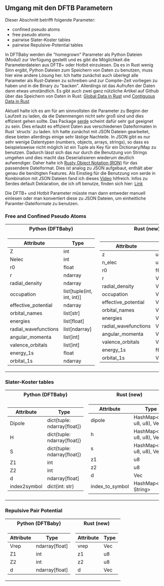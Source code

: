 ## Umgang mit den DFTB Parametern

Dieser Abschnitt betrifft folgende Parameter: 
 - confined pseudo atoms
 - free pseudo atoms 
 - pairwise Slater-Koster tables
 - pairwise Repulsive-Potential tables
    
In DFTBaby werden die "homegrown" Parameter als Python Dateien (Modul) zur 
Verfügung gestellt und es gibt die Möglichkeit die Parameterdateien aus
DFTB+ oder Hotbit einzulesen. Da es in Rust wenig Sinn ergibt, Python Dateien 
zum Speichern von Daten zu benutzen, muss hier eine andere Lösung her. Ich hatte
zunächst auch  überlegt alle Parameter als Rust-Dateien zu schreiben und
zur Compile-Zeit vorliegen zu haben und in die Binary zu "backen". Allerdings ist
das Aufrufen der Daten dann etwas umständlich.  Es gibt auch zwei
ganz nützliche Artikel auf Github über das Speichern von Daten in Rust: 
[Global Data in Rust](https://github.com/paulkernfeld/global-data-in-rust)
und [Contiguous Data in Rust](https://github.com/paulkernfeld/contiguous-data-in-rust)

Aktuell halte ich es am für am sinnvollsten die Parameter zu Beginn der Laufzeit zu laden,
da die Datenmengen nicht sehr groß sind und dies effizient gehen sollte. Das Package
[serde](https://serde.rs) scheint dafür sehr gut geeignet zu sein. Dies erlaubt es effizient Daten 
aus verschiedenen Dateiformaten in Rust ´structs´ zu laden. 
Ich hatte zunächst mit JSON Dateien gearbeitet, diese bieten allerdings einige sehr lästige Nachteile. 
In JSON gibt es nur sehr wenige Datentypen (numbers, objects, arrays, strings), so dass es beispielsweise
nicht möglich ist ein Tuple als Key für ein Dictionary/Map zu benutzen. Dadurch lässt sich das nur durch 
die Benutzung von Strings umgehen und dies macht das Deserialisieren wiederum deutlich aufwendiger. 
Daher halte ich [Rusty Object Notation (RON)](https://github.com/ron-rs/ron) für das passendere Dateiformat. 
Dies ist analog zu JSON aufgebaut, enthält aber genau die benötigten Features. 
Als Einstieg für die Benutzung von serde in Kombination mit JSON Dateien fand ich dieses [Video](https://www.youtube.com/watch?v=hIi_UlyIPMg) hilfreich.
Infos zu Serdes default Deklaration, die ich oft benutze, finden sich hier: [Link](https://serde.rs/field-attrs.html)  

Die DFTB+ und Hotbit Parameter müsste man dann entweder manuell einlesen oder man konvertiert diese
zu JSON Dateien, um einheitliche Paramter-Dateiformate zu benutzen. 

### Free and Confined Pseudo Atoms
<table>
<tr><th> Python (DFTBaby) </th><th> Rust (new) </th></tr>
<tr><td>

| Attribute            | Type             |
|----------------------|------------------|
| Z                    | int              |
| Nelec                | int              |
| r0                   | float            |
| r                    | ndarray          |
| radial_density       | ndarray          |
| occupation           | list[tuple(int, int, int)] |
| effective_potential  | ndarray          |
| orbital_names        | list[str]        |
| energies             | list[float]      |
| radial_wavefunctions | list[ndarray]    |
| angular_momenta      | list[int]        |
| valence_orbitals     | list[int]        |
| energy_1s            | float            |
| orbital_1s           | ndarray          |

</td><td>

| Attribute            | Type              |
|----------------------|-------------------|
| z                    | u8               |
| n_elec               | u8               |
| r0                   | f64             |
| r                    | Vec[f64]       |
| radial_density       | Vec[f64]       |
| occupation           | Vec[array[f64]]  |
| effective_potential  | Vec[f64]       |
| orbital_names        | Vec[str]         |
| energies             | Vec[f64]       |
| radial_wavefunctions | Vec[Vec[f64]] |
| angular_momenta      | Vec[u8]         |
| valence_orbitals     | Vec[u8]         |
| energy_1s            | f64             |
| orbital_1s           | Vec[f64]       |
</td><td>

</td></tr> </table>

### Slater-Koster tables


<table>
<tr><th> Python (DFTBaby) </th><th> Rust (new) </th></tr>
<tr><td>

| Attribute    | Type                        |
|--------------|-----------------------------|
| Dipole       | dict{tuple: ndarray[float]} |
| H            | dict{tuple: ndarray[float]} |
| S            | dict{tuple: ndarray[float]} |
| Z1           | int                         |
| Z2           | int                         |
| d            | ndarray[float]              |
| index2symbol | dict{int: str}              |

</td><td>

| Attribute       | Type             |
|-----------------|------------------|
| dipole          | HashMap<(u8, u8, u8), Vec<f64>> |
| h               | HashMap<(u8, u8, u8), Vec<f64>> |
| s               | HashMap<(u8, u8, u8), Vec<f64>> |
| z1              | u8               |
| z2              | u8               |
| d               | Vec<f64>         |
| index_to_symbol | HashMap<u8, String>  |

</td></tr> </table>


### Repulsive Pair Potential

<table>
<tr><th> Python (DFTBaby) </th><th> Rust (new) </th></tr>
<tr><td>


| Attribute   | Type          |
|-------------|---------------|
| Vrep        | ndarray[float]|
| Z1          | int           |
| Z2          | int           |
| d           | ndarray[float]|

</td><td>

| Attribute   | Type                |
|-------------|---------------------|
| vrep        | Vec<f64>                |
| z1          | u8                 |
| z2          | u8                 |
| d           | Vec<f64>           |

</td></tr> </table>
